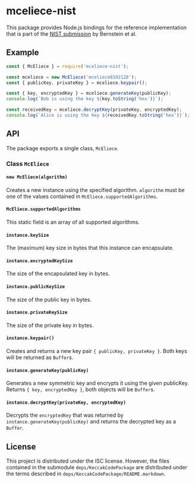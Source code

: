# mceliece-nist

This package provides Node.js bindings for the reference implementation that is
part of the [NIST submission](https://classic.mceliece.org/nist.html) by
Bernstein et al.

## Example

```javascript
const { McEliece } = require('mceliece-nist');

const mceliece = new McEliece('mceliece8192128');
const { publicKey, privateKey } = mceliece.keypair();

const { key, encryptedKey } = mceliece.generateKey(publicKey);
console.log(`Bob is using the key ${key.toString('hex')}`);

const receivedKey = mceliece.decryptKey(privateKey, encryptedKey);
console.log(`Alice is using the key ${receivedKey.toString('hex')}`);
```

## API

The package exports a single class, `McEliece`.

### Class `McEliece`

#### `new McEliece(algorithm)`

Creates a new instance using the specified algorithm. `algorithm` must be one of
the values contained in `McEliece.supportedAlgorithms`.

#### `McEliece.supportedAlgorithms`

This static field is an array of all supported algorithms.

#### `instance.keySize`

The (maximum) key size in bytes that this instance can encapsulate.

#### `instance.encryptedKeySize`

The size of the encapsulated key in bytes.

#### `instance.publicKeySize`

The size of the public key in bytes.

#### `instance.privateKeySize`

The size of the private key in bytes.

#### `instance.keypair()`

Creates and returns a new key pair `{ publicKey, privateKey }`. Both keys will
be returned as `Buffer`s.

#### `instance.generateKey(publicKey)`

Generates a new symmetric key and encrypts it using the given publicKey. Returns
`{ key, encryptedKey }`, both objects will be `Buffer`s.

#### `instance.decryptKey(privateKey, encryptedKey)`

Decrypts the `encryptedKey` that was returned by
`instance.generateKey(publicKey)` and returns the decrypted key as a `Buffer`.

## License

This project is distributed under the ISC license. However, the files contained
in the submodule `deps/KeccakCodePackage` are distributed under the terms
described in `deps/KeccakCodePackage/README.markdown`.
